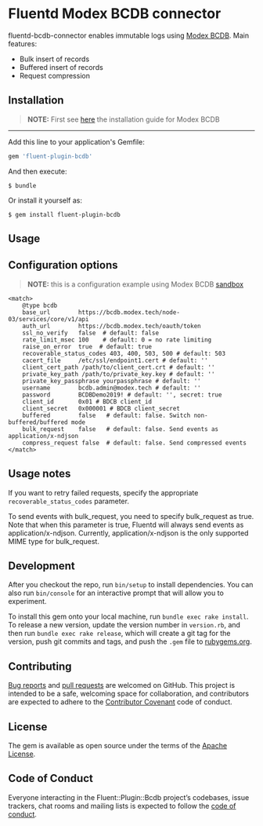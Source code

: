 # Fluentd Modex BCDB connector 

fluentd-bcdb-connector enables immutable logs using [Modex BCDB](https://bcdb.modex.tech). Main features: 

* Bulk insert of records
* Buffered insert of records
* Request compression

## Installation

> **NOTE:** First see [here](https://bcdb.modex.tech/docs/#/install/install) the installation guide for Modex BCDB
---

Add this line to your application's Gemfile:

```ruby
gem 'fluent-plugin-bcdb'
```

And then execute:

    $ bundle

Or install it yourself as:

    $ gem install fluent-plugin-bcdb

## Usage

## Configuration options

> **NOTE:** this is a configuration example using Modex BCDB [sandbox](https://bcdb.modex.tech)

    <match>
        @type bcdb
        base_url        https://bcdb.modex.tech/node-03/services/core/v1/api
        auth_url        https://bcdb.modex.tech/oauth/token
        ssl_no_verify   false  # default: false
        rate_limit_msec 100    # default: 0 = no rate limiting
        raise_on_error  true  # default: true
        recoverable_status_codes 403, 400, 503, 500 # default: 503
        cacert_file     /etc/ssl/endpoint1.cert # default: ''
        client_cert_path /path/to/client_cert.crt # default: ''
        private_key_path /path/to/private_key.key # default: ''
        private_key_passphrase yourpassphrase # default: ''
        username        bcdb.admin@modex.tech # default: ''
        password        BCDBDemo2019! # default: '', secret: true
        client_id       0x01 # BDCB client_id
        client_secret   0x000001 # BDCB client_secret
        buffered        false   # default: false. Switch non-buffered/buffered mode
        bulk_request    false   # default: false. Send events as application/x-ndjson
        compress_request false  # default: false. Send compressed events
    </match>


## Usage notes

If you want to retry failed requests, specify the appropriate `recoverable_status_codes` parameter.

To send events with bulk_request, you need to specify bulk_request as true. Note that when this parameter is true, Fluentd will always send events as application/x-ndjson. Currently, application/x-ndjson is the only supported MIME type for bulk_request.

## Development

After you checkout the repo, run `bin/setup` to install dependencies. You can also run `bin/console` for an interactive prompt that will allow you to experiment.

To install this gem onto your local machine, run `bundle exec rake install`. To release a new version, update the version number in `version.rb`, and then run `bundle exec rake release`, which will create a git tag for the version, push git commits and tags, and push the `.gem` file to [rubygems.org](https://rubygems.org).

## Contributing

[Bug reports](https://github.com/modex-bcdb/fluentd-bcdb-connector/issues) and [pull requests](https://github.com/modex-bcdb/fluentd-bcdb-connector/pulls) are welcomed on GitHub. This project is intended to be a safe, welcoming space for collaboration, and contributors are expected to adhere to the [Contributor Covenant](http://contributor-covenant.org) code of conduct.

## License

The gem is available as open source under the terms of the [Apache License](https://opensource.org/licenses/Apache-2.0).

## Code of Conduct

Everyone interacting in the Fluent::Plugin::Bcdb project’s codebases, issue trackers, chat rooms and mailing lists is expected to follow the [code of conduct](https://github.com/modex-bcdb/fluentd-bcdb-connector/blob/master/CODE_OF_CONDUCT.md).
